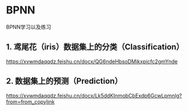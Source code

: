 # BPNN
BPNN学习以及练习
## 1. 鸢尾花（iris）数据集上的分类（Classification）
https://xvwmdaqqdz.feishu.cn/docx/QG6ndeHbsoDMikxpicfc2gmYnde
## 2. 数据集上的预测（Prediction）
https://xvwmdaqqdz.feishu.cn/docx/Lk5ddKInmobCbExdp6GcwLpmnlg?from=from_copylink

